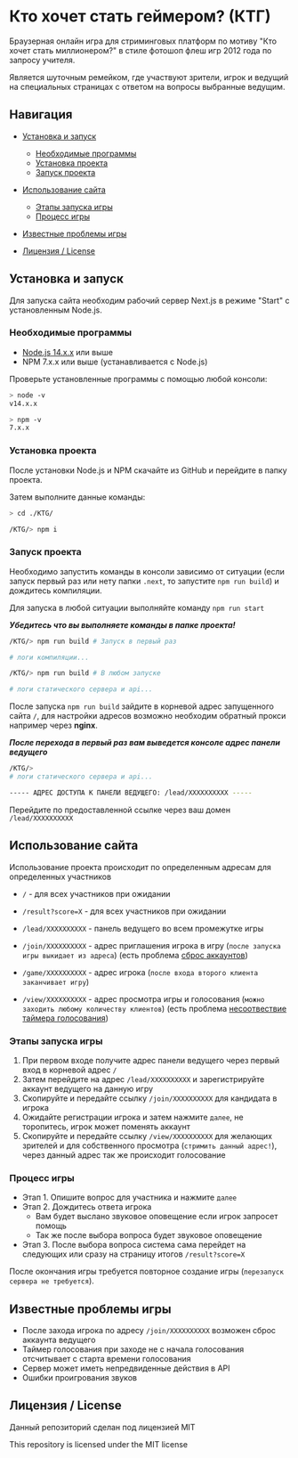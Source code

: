 # Кто хочет стать геймером? (КТГ)

Браузерная онлайн игра для стриминговых платформ по мотиву "Кто хочет стать миллионером?" в стиле фотошоп флеш игр 2012 года по запросу учителя.

Является шуточным ремейком, где участвуют зрители, игрок и ведущий на специальных страницах с ответом на вопросы выбранные ведущим.

## Навигация

- [Установка и запуск](#установка-и-запуск)

  - [Необходимые программы](#необходимые-программы)
  - [Установка проекта](#установка-проекта)
  - [Запуск проекта](#запуск-проекта)

- [Использование сайта](#использование-сайта)

  - [Этапы запуска игры](#этапы-запуска-игры)
  - [Процесс игры](#процесс-игры)

- [Известные проблемы игры](#известные-проблемы-игры)
- [Лицензия / License](#лицензия-/-license)

## Установка и запуск

Для запуска сайта необходим рабочий сервер Next.js в режиме "Start" с установленным Node.js.

### Необходимые программы

- [Node.js 14.x.x](https://nodejs.org/ru/) или выше
- NPM 7.x.x или выше (устанавливается с Node.js)

Проверьте установленные программы с помощью любой консоли:

```bash
> node -v
v14.x.x

> npm -v
7.x.x
```

### Установка проекта

После установки Node.js и NPM скачайте из GitHub и перейдите в папку проекта.

Затем выполните данные команды:

```bash
> cd ./KTG/

/KTG/> npm i
```

### Запуск проекта

Необходимо запустить команды в консоли зависимо от ситуации (если запуск первый раз или нету папки `.next`, то запустите `npm run build`) и дождитесь компиляции.

Для запуска в любой ситуации выполняйте команду `npm run start`

**_Убедитесь что вы выполняете команды в папке проекта!_**

```bash
/KTG/> npm run build # Запуск в первый раз

# логи компиляции...

/KTG/> npm run build # В любом запуске

# логи статического сервера и api...
```

После запуска `npm run build` зайдите в корневой адрес запущенного сайта `/`, для настройки адресов возможно необходим обратный прокси например через **nginx**.

**_После перехода в первый раз вам выведется консоле адрес панели ведущего_**

```bash
/KTG/>
# логи статического сервера и api...

----- АДРЕС ДОСТУПА К ПАНЕЛИ ВЕДУЩЕГО: /lead/XXXXXXXXXX -----

```

Перейдите по предоставленной ссылке через ваш домен `/lead/XXXXXXXXXX`

## Использование сайта

Использование проекта происходит по определенным адресам для определенных участников

- `/` - для всех участников при ожидании

- `/result?score=X` - для всех участников при ожидании

- `/lead/XXXXXXXXXX` - панель ведущего во всем промежутке игры

- `/join/XXXXXXXXXX` - адрес приглашения игрока в игру (`после запуска игры выкидает из адреса`) (есть проблема [сброс аккаунтов](#известные-проблемы-игры))

- `/game/XXXXXXXXXX` - адрес игрока (`после входа второго клиента заканчивает игру`)

- `/view/XXXXXXXXXX` - адрес просмотра игры и голосования (`можно заходить любому количеству клиентов`) (есть проблема [несоотвествие таймера голосования](#известные-проблемы-игры))

### Этапы запуска игры

1. При первом входе получите адрес панели ведущего через первый вход в корневой адрес `/`
2. Затем перейдите на адрес `/lead/XXXXXXXXXX` и зарегистрируйте аккаунт ведущего на данную игру
3. Скопируйте и передайте ссылку `/join/XXXXXXXXXX` для кандидата в игрока
4. Ожидайте регистрации игрока и затем нажмите `далее`, не торопитесь, игрок может поменять аккаунт
5. Скопируйте и передайте ссылку `/view/XXXXXXXXXX` для желающих зрителей и для собственного просмотра (`стримить данный адрес!`), через данный адрес так же происходит голосование

### Процесс игры

- Этап 1. Опишите вопрос для участника и нажмите `далее`
- Этап 2. Дождитесь ответа игрока
  - Вам будет выслано звуковое оповещение если игрок запросет помощь
  - Так же после выбора вопроса будет звуковое оповещение
- Этап 3. После выбора вопроса система сама перейдет на следующих или сразу на страницу итогов `/result?score=X`

После окончания игры требуется повторное создание игры (`перезапуск сервера не требуется`).

## Известные проблемы игры

- После захода игрока по адресу `/join/XXXXXXXXXX` возможен сброс аккаунта ведущего
- Таймер голосования при заходе не с начала голосования отсчитывает с старта времени голосования
- Сервер может иметь непредвиденные действия в API
- Ошибки проигрования звуков

## Лицензия / License

Данный репозиторий сделан под лицензией MIT

This repository is licensed under the MIT license
